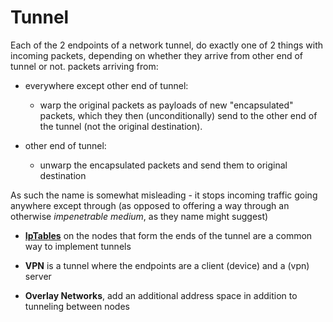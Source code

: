 # Tunnel

Each of the 2 endpoints of a network tunnel, do exactly one of 2 things with incoming packets, depending on whether they arrive from other end of tunnel or not. packets arriving from:

- everywhere except other end of tunnel: 
    - warp the original  packets as payloads of new "encapsulated" packets, which they then (unconditionally) send to the other end of the tunnel (not the original destination). 

- other end of tunnel: 
    - unwarp the encapsulated packets and send them to original destination

As such the name is somewhat misleading -  it stops incoming traffic going anywhere except through (as opposed to offering a way through an otherwise _impenetrable medium_, as they name might suggest)

- **[IpTables](iptables.md)** on the nodes that form the ends of the tunnel are a common way to  implement tunnels

- **VPN** is a tunnel where the endpoints are  a client (device)  and a (vpn) server

- **Overlay Networks**, add an additional address space in addition to tunneling between nodes